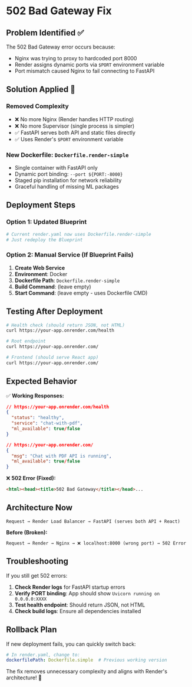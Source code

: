 # 502 Bad Gateway Fix

## Problem Identified ✅
The 502 Bad Gateway error occurs because:
- Nginx was trying to proxy to hardcoded port 8000
- Render assigns dynamic ports via `$PORT` environment variable  
- Port mismatch caused Nginx to fail connecting to FastAPI

## Solution Applied 🔧

### Removed Complexity
- ❌ No more Nginx (Render handles HTTP routing)
- ❌ No more Supervisor (single process is simpler)
- ✅ FastAPI serves both API and static files directly
- ✅ Uses Render's `$PORT` environment variable

### New Dockerfile: `Dockerfile.render-simple`
- Single container with FastAPI only
- Dynamic port binding: `--port ${PORT:-8000}`
- Staged pip installation for network reliability
- Graceful handling of missing ML packages

## Deployment Steps

### Option 1: Updated Blueprint
```bash
# Current render.yaml now uses Dockerfile.render-simple
# Just redeploy the Blueprint
```

### Option 2: Manual Service (If Blueprint Fails)
1. **Create Web Service**
2. **Environment**: Docker  
3. **Dockerfile Path**: `Dockerfile.render-simple`
4. **Build Command**: (leave empty)
5. **Start Command**: (leave empty - uses Dockerfile CMD)

## Testing After Deployment

```bash
# Health check (should return JSON, not HTML)
curl https://your-app.onrender.com/health

# Root endpoint
curl https://your-app.onrender.com/

# Frontend (should serve React app)
curl https://your-app.onrender.com/
```

## Expected Behavior

✅ **Working Responses:**
```json
// https://your-app.onrender.com/health
{
  "status": "healthy", 
  "service": "chat-with-pdf",
  "ml_available": true/false
}

// https://your-app.onrender.com/
{
  "msg": "Chat with PDF API is running",
  "ml_available": true/false  
}
```

❌ **502 Error (Fixed):**
```html
<html><head><title>502 Bad Gateway</title></head>...
```

## Architecture Now

```
Request → Render Load Balancer → FastAPI (serves both API + React)
```

**Before (Broken):**
```
Request → Render → Nginx → ❌ localhost:8000 (wrong port) → 502 Error
```

## Troubleshooting

If you still get 502 errors:

1. **Check Render logs** for FastAPI startup errors
2. **Verify PORT binding**: App should show `Uvicorn running on 0.0.0.0:XXXX`
3. **Test health endpoint**: Should return JSON, not HTML
4. **Check build logs**: Ensure all dependencies installed

## Rollback Plan

If new deployment fails, you can quickly switch back:
```yaml
# In render.yaml, change to:
dockerfilePath: Dockerfile.simple  # Previous working version
```

The fix removes unnecessary complexity and aligns with Render's architecture! 🚀
